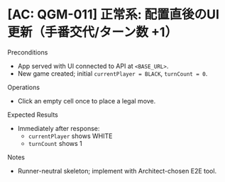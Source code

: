# [AC: QGM-011] 正常系: 配置直後のUI更新（手番交代/ターン数 +1）

Preconditions
- App served with UI connected to API at `<BASE_URL>`.
- New game created; initial `currentPlayer = BLACK`, `turnCount = 0`.

Operations
- Click an empty cell once to place a legal move.

Expected Results
- Immediately after response:
  - `currentPlayer` shows WHITE
  - `turnCount` shows 1

Notes
- Runner-neutral skeleton; implement with Architect-chosen E2E tool.

